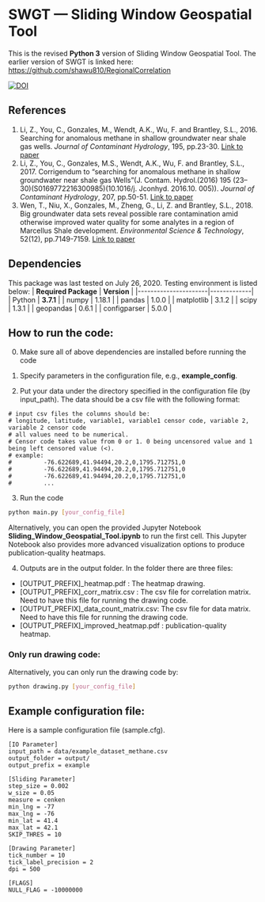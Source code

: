 # SWGT — Sliding Window Geospatial Tool
This is the revised __Python 3__ version of Sliding Window Geospatial Tool. The earlier version of SWGT is linked here: https://github.com/shawu810/RegionalCorrelation

[![DOI](https://zenodo.org/badge/282674814.svg)](https://zenodo.org/badge/latestdoi/282674814)

## References
1. Li, Z., You, C., Gonzales, M., Wendt, A.K., Wu, F. and Brantley, S.L., 2016. Searching for anomalous methane in shallow groundwater near shale gas wells. _Journal of Contaminant Hydrology_, 195, pp.23-30. [Link to paper](https://doi.org/10.1016/j.jconhyd.2016.10.005)
2. Li, Z., You, C., Gonzales, M.S., Wendt, A.K., Wu, F. and Brantley, S.L., 2017. Corrigendum to “searching for anomalous methane in shallow groundwater near shale gas Wells”(J. Contam. Hydrol.(2016) 195 (23–30)(S0169772216300985)(10.1016/j. Jconhyd. 2016.10. 005)). _Journal of Contaminant Hydrology_, 207, pp.50-51. [Link to paper](https://doi.org/10.1016/j.jconhyd.2017.09.009)
3. Wen, T., Niu, X., Gonzales, M., Zheng, G., Li, Z. and Brantley, S.L., 2018. Big groundwater data sets reveal possible rare contamination amid otherwise improved water quality for some analytes in a region of Marcellus Shale development. _Environmental Science & Technology_, 52(12), pp.7149-7159. [Link to paper](https://doi.org/10.1021/acs.est.8b01123)

## Dependencies
This package was last tested on July 26, 2020. Testing environment is listed below:
| __Required Package__ | __Version__ |
|----------------------|-------------|
| Python               | __3.7.1__   |
| numpy                | 1.18.1      |
| pandas               | 1.0.0       |
| matplotlib           | 3.1.2       |
| scipy                | 1.3.1       |
| geopandas            | 0.6.1       |
| configparser         | 5.0.0       |


## How to run the code:
0. Make sure all of above dependencies are installed before running the code

1. Specify parameters in the configuration file, e.g., __example_config__.

2. Put your data under the directory specified in the configuration file (by input_path). The data should be a csv file with the following format:
```
# input csv files the columns should be:
# longitude, latitude, variable1, variable1 censor code, variable 2, variable 2 censor code
# all values need to be numerical.
# Censor code takes value from 0 or 1. 0 being uncensored value and 1 being left censored value (<).
# example:
#         -76.622689,41.94494,20.2,0,1795.712751,0
#         -76.622689,41.94494,20.2,0,1795.712751,0
#         -76.622689,41.94494,20.2,0,1795.712751,0
#         ...
```

3. Run the code
```bash
python main.py [your_config_file]
```
Alternatively, you can open the provided Jupyter Notebook __Sliding_Window_Geospatial_Tool.ipynb__ to run the first cell. This Jupyter Notebook also provides more advanced visualization options to produce publication-quality heatmaps.

4. Outputs are in the output folder. In the folder there are three files:
- [OUTPUT_PREFIX]_heatmap.pdf : The heatmap drawing.
- [OUTPUT_PREFIX]_corr_matrix.csv : The csv file for correlation matrix. Need to have this file for running the drawing code.
- [OUTPUT_PREFIX]_data_count_matrix.csv: The csv file for data matrix. Need to have this file for running the drawing code.
- [OUTPUT_PREFIX]_improved_heatmap.pdf : publication-quality heatmap.

### Only run drawing code:
Alternatively, you can only run the drawing code by:
```bash
python drawing.py [your_config_file]
```

## Example configuration file:
Here is a sample configuration file (sample.cfg).
```
[IO Parameter]
input_path = data/example_dataset_methane.csv
output_folder = output/
output_prefix = example

[Sliding Parameter]
step_size = 0.002
w_size = 0.05
measure = cenken
min_lng = -77
max_lng = -76
min_lat = 41.4
max_lat = 42.1
SKIP_THRES = 10

[Drawing Parameter]
tick_number = 10
tick_label_precision = 2
dpi = 500

[FLAGS]
NULL_FLAG = -10000000
```
